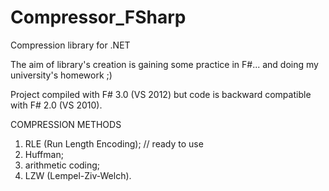 Compressor_FSharp
=================

Compression library for .NET

The aim of library's creation is gaining some practice in F#... and doing my university's homework ;)

Project compiled with F# 3.0 (VS 2012) but code is backward compatible with F# 2.0 (VS 2010).

COMPRESSION METHODS

1) RLE (Run Length Encoding); // ready to use
2) Huffman;
3) arithmetic coding;
4) LZW (Lempel-Ziv-Welch).
